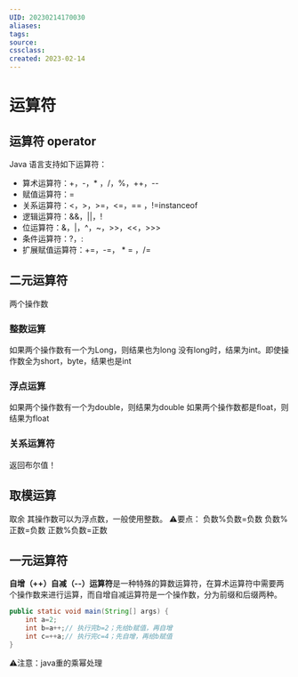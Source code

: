 ```yaml
---
UID: 20230214170030 
aliases: 
tags: 
source: 
cssclass: 
created: 2023-02-14
---
```


# 运算符

## 运算符 operator
Java 语言支持如下运算符：
* 算术运算符：+，-，* ，/，%，++，--
* 赋值运算符：=
* 关系运算符：<，>，>=，<=，== ，!=instanceof
* 逻辑运算符：&&，||，!
* 位运算符：&，|，^，~，>>，<<，>>>
* 条件运算符：?，:
* 扩展赋值运算符：+=，-=， * = ，/=
## 二元运算符
两个操作数
### 整数运算
如果两个操作数有一个为Long，则结果也为long
没有long时，结果为int。即使操作数全为short，byte，结果也是int
### 浮点运算
如果两个操作数有一个为double，则结果为double
如果两个操作数都是float，则结果为float
### 关系运算符
返回布尔值！
## 取模运算
取余
其操作数可以为浮点数，一般使用整数。
⚠️要点：
负数%负数=负数
负数%正数=负数
正数%负数=正数
## 一元运算符
**自增（++）自减（--）运算符**是一种特殊的算数运算符，在算术运算符中需要两个操作数来进行运算，而自增自减运算符是一个操作数，分为前缀和后缀两种。
```Java
public static void main(String[] args) {
	int a=2;
	int b=a++;// 执行完b=2；先给b赋值，再自增
	int c=++a;// 执行完c=4；先自增，再给b赋值
}
```
⚠️注意：java重的乘幂处理